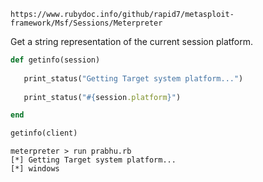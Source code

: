 ```
https://www.rubydoc.info/github/rapid7/metasploit-framework/Msf/Sessions/Meterpreter
```

Get a string representation of the current session platform.

```ruby
def getinfo(session)
   
   print_status("Getting Target system platform...")
   
   print_status("#{session.platform}")

end

getinfo(client)
```

```
meterpreter > run prabhu.rb
[*] Getting Target system platform...
[*] windows
```